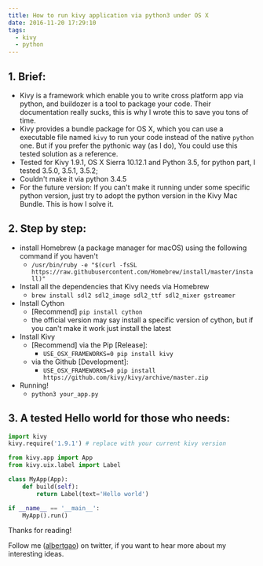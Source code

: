 ```yaml
---
title: How to run kivy application via python3 under OS X
date: 2016-11-20 17:29:10
tags:
  - kivy
  - python
---
```


## 1. Brief:

- Kivy is a framework which enable you to write cross platform app via python, and buildozer is a tool to package your code. Their documentation really sucks, this is why I wrote this to save you tons of time.
- Kivy provides a bundle package for OS X, which you can use a executable file named `kivy` to run your code instead of the native `python` one. But if you prefer the pythonic way (as I do), You could use this tested solution as a reference.
- Tested for Kivy 1.9.1, OS X Sierra 10.12.1 and Python 3.5, for python part, I tested 3.5.0, 3.5.1, 3.5.2;
- Couldn't make it via python 3.4.5
- For the future version: If you can't make it running under some specific python version, just try to adopt the python version in the Kivy Mac Bundle. This is how I solve it.

<!--more-->

## 2. Step by step:

- install Homebrew (a package manager for macOS) using the following command if you haven't
  - `/usr/bin/ruby -e "$(curl -fsSL https://raw.githubusercontent.com/Homebrew/install/master/install)"`
- Install all the dependencies that Kivy needs via Homebrew
  - `brew install sdl2 sdl2_image sdl2_ttf sdl2_mixer gstreamer`
- Install Cython
  - [Recommend] `pip install cython`
  - the official version may say install a specific version of cython, but if you can't make it work just install the latest
- Install Kivy
  - [Recommend] via the Pip [Release]:
    - `USE_OSX_FRAMEWORKS=0 pip install kivy`
  - via the Github [Development]:
    - `USE_OSX_FRAMEWORKS=0 pip install https://github.com/kivy/kivy/archive/master.zip`
- Running!
  - `python3 your_app.py`

## 3. A tested Hello world for those who needs:

```python
import kivy
kivy.require('1.9.1') # replace with your current kivy version

from kivy.app import App
from kivy.uix.label import Label

class MyApp(App):
    def build(self):
        return Label(text='Hello world')

if __name__ == '__main__':
    MyApp().run()
```

Thanks for reading!

Follow me (<a href='https://twitter.com/albertgao' target="_blank" rel="noopener noreferrer">albertgao</a>) on twitter, if you want to hear more about my interesting ideas.
